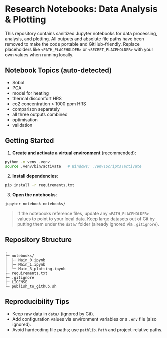 # Research Notebooks: Data Analysis & Plotting

This repository contains sanitized Jupyter notebooks for data processing, analysis, and plotting.
All outputs and absolute file paths have been removed to make the code portable and GitHub-friendly.
Replace placeholders like `<PATH_PLACEHOLDER>` or `<SECRET_PLACEHOLDER>` with your own values when running locally.

## Notebook Topics (auto-detected)

- Sobol
- PCA
- model for heating
- thermal discomfort HRS
- co2 concentration > 1000 ppm HRS
- comparison separately
- all three outputs combined
- optimisation
- validation

## Getting Started

1. **Create and activate a virtual environment** (recommended):

```bash
python -m venv .venv
source .venv/bin/activate   # Windows: .venv\Scripts\activate
```

2. **Install dependencies**:

```bash
pip install -r requirements.txt
```

3. **Open the notebooks**:

```bash
jupyter notebook notebooks/
```

> If the notebooks reference files, update any `<PATH_PLACEHOLDER>` values to point to your local data. Keep large datasets out of Git by putting them under the `data/` folder (already ignored via `.gitignore`).

## Repository Structure

```
.
├─ notebooks/
│  ├─ Main_0.ipynb
│  ├─ Main_1.ipynb
│  └─ Main_3_plotting.ipynb
├─ requirements.txt
├─ .gitignore
├─ LICENSE
└─ publish_to_github.sh
```

## Reproducibility Tips

- Keep raw data in `data/` (ignored by Git).
- Add configuration values via environment variables or a `.env` file (also ignored).
- Avoid hardcoding file paths; use `pathlib.Path` and project-relative paths.

